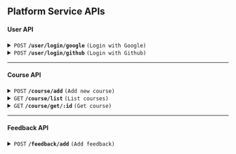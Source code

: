 ## Platform Service APIs

#### User API
<details>
 <summary><code>POST</code> <code><b>/user/login/google</b></code> <code>(Login with Google)</code></summary>

##### Request payload

> | field      |  type     | data type               | description                                                           |
> |-----------|-----------|-------------------------|-----------------------------------------------------------------------|
> | email      |  required | string   | N/A  |
> | firstName|  required | string   | N/A  |
> | lastName|  required | string   | N/A  |
> | originalImage|  required | string   | N/A  |
> | scope|  optional | string   | N/A  |
> | thumbnailImage|  required | string   | N/A  |
> | token|  required | string   | Public token from google |
> | type|  required | string   | N/A  |
> | username|  optional | string   | N/A  |

##### Responses

> | http code     | content-type                      | response                                                            |
> |---------------|-----------------------------------|---------------------------------------------------------------------|
> | `200`         | `application/json`        | `{"statusCode: 200, "message": "User logged in successfully.", "success": true, "data": {}}`                                |
> | `400`         | `application/json`                | `{"code":"400","message":"Bad Request"}`                            |

##### Example cURL

> ```javascript
>  curl -X POST -H "Content-Type: application/json" --data @post.json http://localhost:4000/user/login/google
> ```

</details>

<details>
 <summary><code>POST</code> <code><b>/user/login/github</b></code> <code>(Login with Github)</code></summary>

##### Request payload

> | field      |  type     | data type               | description                                                           |
> |-----------|-----------|-------------------------|-----------------------------------------------------------------------|
> | code      |  required | string   | Authorization code from github that will be verified once it reaches the service |

##### Responses

> | http code     | content-type                      | response                                                            |
> |---------------|-----------------------------------|---------------------------------------------------------------------|
> | `200`         | `application/json`        | `{"statusCode: 200, "message": "User logged in successfully.", "success": true, "data": {}`                                |
> | `400`         | `application/json`                | `{"code":"400","message":"Bad Request"}`                            |

##### Example cURL

> ```javascript
>  curl -X POST -H "Content-Type: application/json" --data @post.json http://localhost:4000/user/login/github
> ```

</details>

------------------------------------------------------------------------------------------

#### Course API

<details>
 <summary><code>POST</code> <code><b>/course/add</b></code> <code>(Add new course)</code></summary>

##### Request payload

> | field      |  type     | data type               | description                                                           |
> |-----------|-----------|-------------------------|-----------------------------------------------------------------------|
> | title      |  required | string   | N/A  |
> | description|  optional | string   | N/A  |
> | status|  required | string   | Values are `PUBLISHED`, `UNPUBLISHED` or `DRAFT`  |
> | tags|  required | array of strings   | N/A  |
> | stages|  required | array of objects   | N/A |

##### Sample JSON payload
```json
 {
    "title": "Sample unpublished course v2",
    "description": "Lorem ipsum dolor sit amet, consectetur adipiscing elit, sed do eiusmod tempor incididunt ut labore et dolore magna aliqua.",
    "tags": ["NodeJS", "MongoDB"],
    "status": "UNPUBLISHED",
    "stages": [
        {
            "title": "Introduction",
            "content": "When software scales, it opens up issues that directly affect maintainability and performance, especially if the app is built without consistency in its codebase. Apparently, there is no universal coding standard that defines what “efficient” and 'clean code' means and is agreed upon. Therefore, it's up to individual companies to determine their preferred coding practices. Our goal here is to give you efficient options that you can apply to whatever projects you’re working on. You'll learn how to create high-quality solutions by working on a real-world project. And our main focus will be on improving your comprehension of the methods that we’ll be discussing by refactoring some codes."
        }
    ]
}
```
##### Responses

> | http code     | content-type                      | response                                                            |
> |---------------|-----------------------------------|---------------------------------------------------------------------|
> | `200`         | `application/json`        | `{"statusCode: 200, "message": "Course added successfully.", "success": true, "data": {"insertedId: "4215235234""}}`                                |
> | `400`         | `application/json`                | `{"code":"400","message":"Bad Request"}`                            |

##### Example cURL

> ```javascript
>  curl -X POST -H "Content-Type: application/json" --data @post.json http://localhost:4000/course/add
> ```

</details>

<details>
 <summary><code>GET</code> <code><b>/course/list</b></code> <code>(List courses)</code></summary>

##### Responses

> | http code     | content-type                      | response                                                            |
> |---------------|-----------------------------------|---------------------------------------------------------------------|
> | `200`         | `application/json`        | `{"statusCode: 200, "message": "Courses fetched successfully.", "success": true, "data": []}`                                |
> | `400`         | `application/json`                | `{"code":"400","message":"Bad Request"}`                            |

##### Example cURL

> ```javascript
>  curl -X GET -H "Content-Type: application/json" --data @get.json http://localhost:4000/course/get/64f694c192fef26602f4831e
> ```

</details>

<details>
 <summary><code>GET</code> <code><b>/course/get/:id</b></code> <code>(Get course)</code></summary>

##### Parameters

> | field     | type                     |
> |---------------|-----------------------------------
> | id         | string        |

##### Responses

> | http code     | content-type                      | response                                                            |
> |---------------|-----------------------------------|---------------------------------------------------------------------|
> | `200`         | `application/json`        | `{"statusCode: 200, "message": "Course fetched successfully.", "success": true, "data": {}}`                                |
> | `400`         | `application/json`                | `{"code":"400","message":"Bad Request"}`                            |

</details>

------------------------------------------------------------------------------------------

#### Feedback API
<details>
 <summary><code>POST</code> <code><b>/feedback/add</b></code> <code>(Add feedback)</code></summary>

</details>

